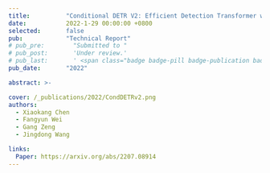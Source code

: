 ```yaml
---
title:          "Conditional DETR V2: Efficient Detection Transformer with Box Queries"
date:           2022-1-29 00:00:00 +0800
selected:       false
pub:            "Technical Report"
# pub_pre:        "Submitted to "
# pub_post:       'Under review.'
# pub_last:       ' <span class="badge badge-pill badge-publication badge-success">Oral</span>'
pub_date:       "2022"

abstract: >-

cover: /_publications/2022/CondDETRv2.png
authors:
  - Xiaokang Chen
  - Fangyun Wei
  - Gang Zeng
  - Jingdong Wang

links:
  Paper: https://arxiv.org/abs/2207.08914
---
```


